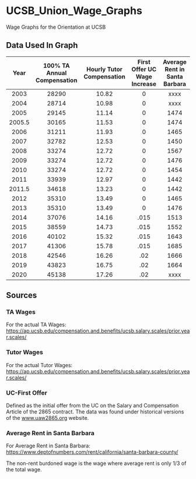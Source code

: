 # UCSB_Union_Wage_Graphs
Wage Graphs for the Orientation at UCSB


## Data Used In Graph

| Year | 100% TA Annual Compensation | Hourly Tutor Compensation  | First Offer UC Wage Increase | Average Rent in Santa Barbara |
|:-------:|:-------------:|:-------------:|:-------------:|:-------------:|
|2003| 28290| 10.82| 0| xxxx |
|2004| 28714| 10.98| 0| xxxx |
|2005| 29145| 11.14| 0| 1474|
|2005.5| 30165| 11.53| 0| 1474|
|2006| 31211| 11.93| 0| 1465|
|2007| 32782| 12.53| 0| 1450|
|2008| 33274| 12.72| 0| 1567|
|2009| 33274| 12.72| 0| 1476|
|2010| 33274| 12.72| 0| 1454|
|2011| 33939| 12.97| 0| 1442|
|2011.5| 34618| 13.23| 0| 1442|
|2012| 35310| 13.49| 0| 1465|
|2013| 35310| 13.49| 0| 1476|
|2014| 37076| 14.16| .015| 1513|
|2015| 38559| 14.73| .015| 1552|
|2016| 40102| 15.32| .015| 1643|
|2017| 41306| 15.78| .015| 1685|
|2018| 42546| 16.26| .02| 1666|
|2019| 43823| 16.75| .02| 1664|
|2020| 45138| 17.26| .02| xxxx|

## Sources

### TA Wages
For the actual TA Wages: https://ap.ucsb.edu/compensation.and.benefits/ucsb.salary.scales/prior.year.scales/

### Tutor Wages
For the actual Tutor Wages: https://ap.ucsb.edu/compensation.and.benefits/ucsb.salary.scales/prior.year.scales/

### UC-First Offer

Defined as the initial offer from the UC on the Salary and Compensation Article of the 2865 contract. The data was found under historical versions of the www.uaw2865.org website.

### Average Rent in Santa Barbara

For Average Rent in Santa Barbara: https://www.deptofnumbers.com/rent/california/santa-barbara-county/

The non-rent burdoned wage is the wage where average rent is only 1/3 of the total wage.
